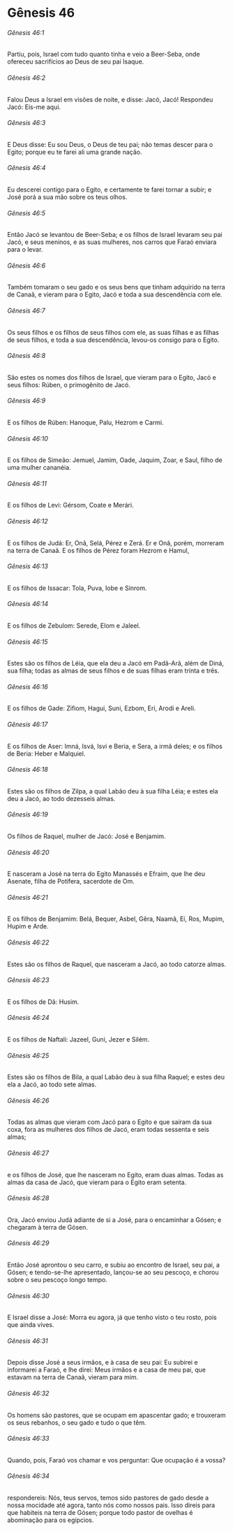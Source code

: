 # Gênesis 46

###### Gênesis 46:1

Partiu, pois, Israel com tudo quanto tinha e veio a Beer-Seba, onde ofereceu sacrifícios ao Deus de seu pai Isaque.

###### Gênesis 46:2

Falou Deus a Israel em visões de noite, e disse: Jacó, Jacó! Respondeu Jacó: Eis-me aqui.

###### Gênesis 46:3

E Deus disse: Eu sou Deus, o Deus de teu pai; não temas descer para o Egito; porque eu te farei ali uma grande nação.

###### Gênesis 46:4

Eu descerei contigo para o Egito, e certamente te farei tornar a subir; e José porá a sua mão sobre os teus olhos.

###### Gênesis 46:5

Então Jacó se levantou de Beer-Seba; e os filhos de Israel levaram seu pai Jacó, e seus meninos, e as suas mulheres, nos carros que Faraó enviara para o levar.

###### Gênesis 46:6

Também tomaram o seu gado e os seus bens que tinham adquirido na terra de Canaã, e vieram para o Egito, Jacó e toda a sua descendência com ele.

###### Gênesis 46:7

Os seus filhos e os filhos de seus filhos com ele, as suas filhas e as filhas de seus filhos, e toda a sua descendência, levou-os consigo para o Egito.

###### Gênesis 46:8

São estes os nomes dos filhos de Israel, que vieram para o Egito, Jacó e seus filhos: Rúben, o primogênito de Jacó.

###### Gênesis 46:9

E os filhos de Rúben: Hanoque, Palu, Hezrom e Carmi.

###### Gênesis 46:10

E os filhos de Simeão: Jemuel, Jamim, Oade, Jaquim, Zoar, e Saul, filho de uma mulher cananéia.

###### Gênesis 46:11

E os filhos de Levi: Gérsom, Coate e Merári.

###### Gênesis 46:12

E os filhos de Judá: Er, Onã, Selá, Pérez e Zerá. Er e Onã, porém, morreram na terra de Canaã. E os filhos de Pérez foram Hezrom e Hamul,

###### Gênesis 46:13

E os filhos de Issacar: Tola, Puva, Iobe e Sinrom.

###### Gênesis 46:14

E os filhos de Zebulom: Serede, Elom e Jaleel.

###### Gênesis 46:15

Estes são os filhos de Léia, que ela deu a Jacó em Padã-Arã, além de Diná, sua filha; todas as almas de seus filhos e de suas filhas eram trinta e três.

###### Gênesis 46:16

E os filhos de Gade: Zifiom, Hagui, Suni, Ezbom, Eri, Arodi e Areli.

###### Gênesis 46:17

E os filhos de Aser: Imná, Isvá, Isvi e Beria, e Sera, a irmã deles; e os filhos de Beria: Heber e Malquiel.

###### Gênesis 46:18

Estes são os filhos de Zilpa, a qual Labão deu à sua filha Léia; e estes ela deu a Jacó, ao todo dezesseis almas.

###### Gênesis 46:19

Os filhos de Raquel, mulher de Jacó: José e Benjamim.

###### Gênesis 46:20

E nasceram a José na terra do Egito Manassés e Efraim, que lhe deu Asenate, filha de Potífera, sacerdote de Om.

###### Gênesis 46:21

E os filhos de Benjamim: Belá, Bequer, Asbel, Gêra, Naamã, Eí, Ros, Mupim, Hupim e Arde.

###### Gênesis 46:22

Estes são os filhos de Raquel, que nasceram a Jacó, ao todo catorze almas.

###### Gênesis 46:23

E os filhos de Dã: Husim.

###### Gênesis 46:24

E os filhos de Naftali: Jazeel, Guni, Jezer e Silém.

###### Gênesis 46:25

Estes são os filhos de Bila, a qual Labão deu à sua filha Raquel; e estes deu ela a Jacó, ao todo sete almas.

###### Gênesis 46:26

Todas as almas que vieram com Jacó para o Egito e que saíram da sua coxa, fora as mulheres dos filhos de Jacó, eram todas sessenta e seis almas;

###### Gênesis 46:27

e os filhos de José, que lhe nasceram no Egito, eram duas almas. Todas as almas da casa de Jacó, que vieram para o Egito eram setenta.

###### Gênesis 46:28

Ora, Jacó enviou Judá adiante de si a José, para o encaminhar a Gósen; e chegaram à terra de Gósen.

###### Gênesis 46:29

Então José aprontou o seu carro, e subiu ao encontro de Israel, seu pai, a Gósen; e tendo-se-lhe apresentado, lançou-se ao seu pescoço, e chorou sobre o seu pescoço longo tempo.

###### Gênesis 46:30

E Israel disse a José: Morra eu agora, já que tenho visto o teu rosto, pois que ainda vives.

###### Gênesis 46:31

Depois disse José a seus irmãos, e à casa de seu pai: Eu subirei e informarei a Faraó, e lhe direi: Meus irmãos e a casa de meu pai, que estavam na terra de Canaã, vieram para mim.

###### Gênesis 46:32

Os homens são pastores, que se ocupam em apascentar gado; e trouxeram os seus rebanhos, o seu gado e tudo o que têm.

###### Gênesis 46:33

Quando, pois, Faraó vos chamar e vos perguntar: Que ocupação é a vossa?

###### Gênesis 46:34

respondereis: Nós, teus servos, temos sido pastores de gado desde a nossa mocidade até agora, tanto nós como nossos pais. Isso direis para que habiteis na terra de Gósen; porque todo pastor de ovelhas é abominação para os egípcios.

